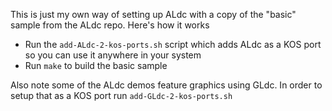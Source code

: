 This is just my own way of setting up ALdc with a copy of the "basic" sample from the ALdc repo. Here's how it works

- Run the `add-ALdc-2-kos-ports.sh` script which adds ALdc as a KOS port so you can use it anywhere in your system
- Run `make` to build the basic sample

Also note some of the ALdc demos feature graphics using GLdc. In order to setup that as a KOS port run `add-GLdc-2-kos-ports.sh`

